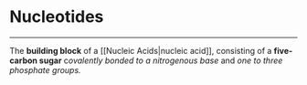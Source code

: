 # Nucleotides
---
The **building block** of a [[Nucleic Acids|nucleic acid]], consisting of a **five-carbon sugar** c*ovalently bonded to a nitrogenous base* and *one to three phosphate groups.*